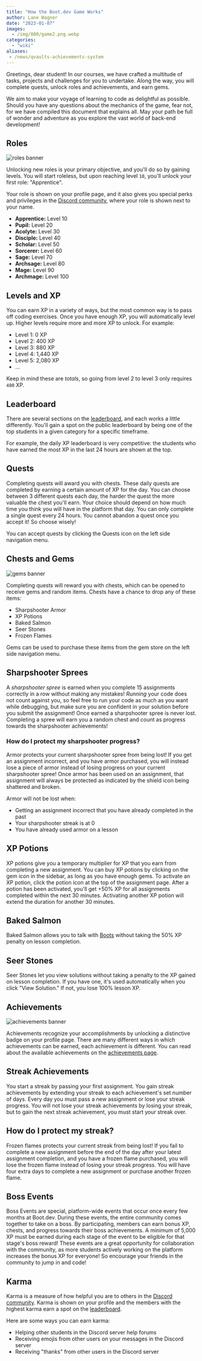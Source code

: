 ```yaml
---
title: "How the Boot.dev Game Works"
author: Lane Wagner
date: "2023-01-07"
images:
  - /img/800/game2.png.webp
categories:
  - "wiki"
aliases:
 - /news/qvaults-achievements-system
---
```


Greetings, dear student! In our courses, we have crafted a multitude of tasks, projects and challenges for you to undertake. Along the way, you will complete quests, unlock roles and achievements, and earn gems.

We aim to make your voyage of learning to code as delightful as possible. Should you have any questions about the mechanics of the game, fear not, for we have compiled this document that explains all. May your path be full of wonder and adventure as you explore the vast world of back-end development!

## Roles

![roles banner](/img/800/rolesbanner.png.webp)

Unlocking new roles is your primary objective, and you'll do so by gaining levels. You will start roleless, but upon reaching level `10`, you'll unlock your first role: "Apprentice".

Your role is shown on your profile page, and it also gives you special perks and privileges in the [Discord community](https://www.boot.dev/community), where your role is shown next to your name.

* **Apprentice:** Level 10
* **Pupil:** Level 20
* **Acolyte:** Level 30
* **Disciple:** Level 40
* **Scholar:** Level 50
* **Sorcerer:** Level 60
* **Sage:** Level 70
* **Archsage:** Level 80
* **Mage:** Level 90
* **Archmage:** Level 100

## Levels and XP

You can earn XP in a variety of ways, but the most common way is to pass off coding exercises. Once you have enough XP, you will automatically level up. Higher levels require more and more XP to unlock. For example:

* Level 1: 0 XP
* Level 2: 400 XP
* Level 3: 880 XP
* Level 4: 1,440 XP
* Level 5: 2,080 XP
* ...

Keep in mind these are *totals*, so going from level 2 to level 3 only requires `480` XP.

## Leaderboard

There are several sections on the [leaderboard](https://www.boot.dev/leaderboard), and each works a little differently. You'll gain a spot on the public leaderboard by being one of the top students in a given category for a specific timeframe.

For example, the daily XP leaderboard is very competitive: the students who have earned the most XP in the last 24 hours are shown at the top.

## Quests

Completing quests will award you with chests. These daily quests are completed by earning a certain amount of XP for the day. You can choose between 3 different quests each day, the harder the quest the more valuable the chest you'll earn. Your choice should depend on how much time you think you will have in the platform that day. You can only complete a single quest every 24 hours. You cannot abandon a quest once you accept it! So choose wisely!

You can accept quests by clicking the Quests icon on the left side navigation menu.

## Chests and Gems

![gems banner](/img/800/gemsbanner.png.webp)

Completing quests will reward you with chests, which can be opened to receive gems and random items. Chests have a chance to drop any of these items:

* Sharpshooter Armor
* XP Potions
* Baked Salmon
* Seer Stones
* Frozen Flames

Gems can be used to purchase these items from the gem store on the left side navigation menu.

## Sharpshooter Sprees

A *sharpshooter spree* is earned when you complete 15 assignments correctly in a row without making any mistakes! *Running* your code does not count against you, so feel free to run your code as much as you want while debugging, but make sure you are confident in your solution before you submit the assignment! Once earned a sharpshooter spree is never lost. Completing a spree will earn you a random chest and count as progress towards the sharpshooter achievements!

### How do I protect my sharpshooter progress?

Armor protects your current sharpshooter spree from being lost! If you get an assignment incorrect, and you have armor purchased, you will instead lose a piece of armor instead of losing progress on your current sharpshooter spree! Once armor has been used on an assignment, that assignment will always be protected as indicated by the shield icon being shattered and broken.

Armor will not be lost when: 

* Getting an assignment incorrect that you have already completed in the past 
* Your sharpshooter streak is at 0
* You have already used armor on a lesson

## XP Potions

XP potions give you a temporary multiplier for XP that you earn from completing a new assignment. You can buy XP potions by clicking on the gem icon in the sidebar, as long as you have enough gems. To activate an XP potion, click the potion icon at the top of the assignment page. After a potion has been activated, you'll get +50% XP for all assignments completed within the next 30 minutes. Activating another XP potion will extend the duration for another 30 minutes.

## Baked Salmon

Baked Salmon allows you to talk with [Boots](https://blog.boot.dev/wiki/boots) without taking the 50% XP penalty on lesson completion.

## Seer Stones

Seer Stones let you view solutions without taking a penalty to the XP gained on lesson completion. If you have one, it's used automatically when you click "View Solution." If not, you lose 100% lesson XP.

## Achievements

![achievements banner](/img/800/achievmentsbanner.png.webp)

Achievements recognize your accomplishments by unlocking a distinctive badge on your profile page. There are many different ways in which achievements can be earned, each achievement is different. You can read about the available achievements on the [achievements page](https://www.boot.dev/achievements).

## Streak Achievements

You start a streak by passing your first assignment. You gain streak achievements by extending your streak to each achievement's set number of days. Every day you must pass a new assignment or lose your streak progress. You will not lose your streak achievements by losing your streak, but to gain the next streak achievement, you must start your streak over.

## How do I protect my streak?

Frozen flames protects your current streak from being lost! If you fail to complete a new assignment before the end of the day after your latest assignment completion, and you have a frozen flame purchased, you will lose the frozen flame instead of losing your streak progress. You will have four extra days to complete a new assignment or purchase another frozen flame.

## Boss Events

Boss Events are special, platform-wide events that occur once every few months at Boot.dev. During these events, the entire community comes together to take on a boss. By participating, members can earn bonus XP, chests, and progress towards their boss achievements. A minimum of 5,000 XP must be earned during each stage of the event to be eligible for that stage's boss reward! These events are a great opportunity for collaboration with the community, as more students actively working on the platform increases the bonus XP for everyone! So encourage your friends in the community to jump in and code!

## Karma

Karma is a measure of how helpful you are to others in the [Discord community](https://www.boot.dev/community). Karma is shown on your profile and the members with the highest karma earn a spot on the [leaderboard](https://www.boot.dev/leaderboard).

Here are some ways you can earn karma:

* Helping other students in the Discord server help forums
* Receiving emojis from other users on your messages in the Discord server
* Receiving "thanks" from other users in the Discord server
